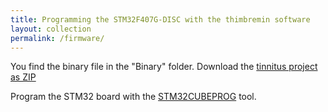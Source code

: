 ```yaml
---
title: Programming the STM32F407G-DISC with the thimbremin software
layout: collection
permalink: /firmware/
---
```

You find the binary file in the "Binary" folder. Download the [tinnitus project as ZIP](https://github.com/gerdb/tinnitus32/archive/master.zip)

Program the STM32 board with the [STM32CUBEPROG](http://www.st.com/content/st_com/en/products/development-tools/software-development-tools/stm32-software-development-tools/stm32-programmers/stm32cubeprog.html) tool.
